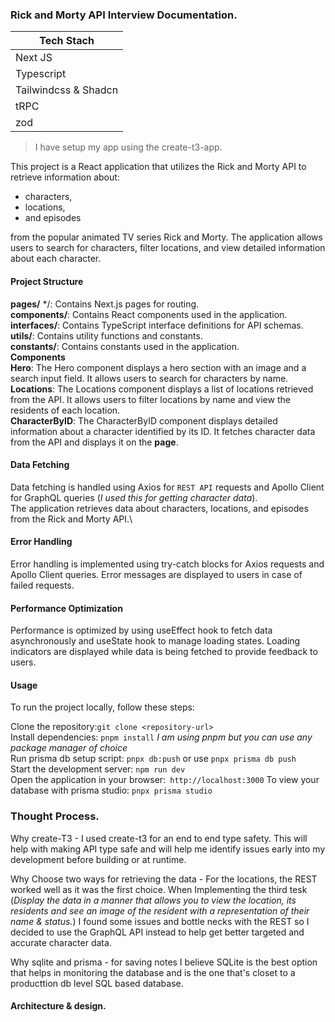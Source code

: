 ### Rick and Morty API Interview Documentation.

| Tech Stach           |
| -------------------- |
| Next JS              |
| Typescript           |
| Tailwindcss & Shadcn |
| tRPC                 |
| zod                  |

> I have setup my app using the create-t3-app.

This project is a React application that utilizes the Rick and Morty API to retrieve information about:
  - characters, 
  - locations, 
  - and episodes

from the popular animated TV series Rick and Morty. 
The application allows users to search for characters, filter locations, 
and view detailed information about each character.

#### Project Structure
**pages/** */: Contains Next.js pages for routing.\
**components/**: Contains React components used in the application.\
**interfaces/**: Contains TypeScript interface definitions for API schemas.\
**utils/**: Contains utility functions and constants.\
**constants/**: Contains constants used in the application.\
**Components**\
**Hero**: The Hero component displays a hero section with an image and a search input field. It allows users to search for characters by name.\
**Locations**: The Locations component displays a list of locations retrieved from the API. It allows users to filter locations by name and view the residents of each location.\
**CharacterByID**: The CharacterByID component displays detailed information about a character identified by its ID. It fetches character data from the API and displays it on the 
**page**.

#### Data Fetching
Data fetching is handled using Axios for `REST API` requests and Apollo Client for GraphQL queries (*I used this for getting character data*).\
The application retrieves data about characters, locations, and episodes from the Rick and Morty API.\

#### Error Handling
Error handling is implemented using try-catch blocks for Axios requests and Apollo Client queries.
Error messages are displayed to users in case of failed requests.

#### Performance Optimization
Performance is optimized by using useEffect hook to fetch data asynchronously and useState hook to manage loading states.
Loading indicators are displayed while data is being fetched to provide feedback to users.

#### Usage
To run the project locally, follow these steps:

Clone the repository:`git clone <repository-url>`\
Install dependencies: `pnpm install`   *I am using pnpm but you can use any package manager of choice*\
Run prisma db setup script: `pnpx db:push` or use `pnpx prisma db push`\
Start the development server: `npm run dev`\
Open the application in your browser:` http://localhost:3000`
To view your database with prisma studio: `pnpx prisma studio`


### Thought Process.

Why create-T3 -  I used create-t3 for an end to end type safety. This will help with making API type safe and will help me identify issues early into my development before building or at runtime.

Why Choose two ways for retrieving the data - For the locations, the REST worked well as it was the first choice. When Implementing the third tesk (*Display the data in a manner that allows you to view the location, its residents and see an image of the resident with a representation of their name & status.*) I found some issues and bottle necks with the REST so I decided to use the GraphQL API instead to help get better targeted and accurate character data.

Why sqlite and prisma - for saving notes I believe SQLite is the best option that helps in monitoring the database and is the one that's closet to a producttion db level SQL based database.


#### Architecture & design.